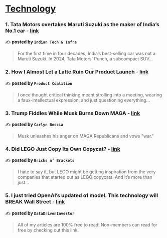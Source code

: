 
<h1><a href=https://medium.com/tag/technology/recommended target="_blank" rel="noopener noreferrer">Technology</a></h1>
<h3>1. Tata Motors overtakes Maruti Suzuki as the maker of India’s No.1 car - <a href="https://medium.com/@indiantechguide/tata-motors-overtakes-maruti-suzuki-as-the-maker-of-indias-no-1-car-63dd87f24f3e" target="_blank" rel="noopener noreferrer">link</a></h3>

✍️ **posted by `Indian Tech & Infra`**

<blockquote>For the first time in four decades, India’s best-selling car was not a Maruti Suzuki. In 2024, Tata Motors' Punch, a subcompact SUV…</blockquote>

<h3>2. How I Almost Let a Latte Ruin Our Product Launch - <a href="https://medium.com/managing-digital-products/how-i-almost-let-a-latte-ruin-our-product-launch-fb65750a0ae4" target="_blank" rel="noopener noreferrer">link</a></h3>

✍️ **posted by `Product Coalition`**

<blockquote>I once thought critical thinking meant strolling into a meeting, wearing a faux-intellectual expression, and just questioning everything…</blockquote>

<h3>3. Trump Fiddles While Musk Burns Down MAGA - <a href="https://medium.com/@carlynbeccia/trump-fiddles-while-musk-burns-down-maga-6183696f73ad" target="_blank" rel="noopener noreferrer">link</a></h3>

✍️ **posted by `Carlyn Beccia`**

<blockquote>Musk unleashes his anger on MAGA Republicans and vows "war."</blockquote>

<h3>4. Did LEGO Just Copy Its Own Copycat? - <a href="https://medium.com/bricksnbrackets/did-lego-just-copy-its-own-copycat-a0e693a3f43b" target="_blank" rel="noopener noreferrer">link</a></h3>

✍️ **posted by `Bricks n’ Brackets`**

<blockquote>I hate to say it, but LEGO might be getting inspiration from the very companies that started out as LEGO copycats. And it’s more than just…</blockquote>

<h3>5. I just tried OpenAI’s updated o1 model. This technology will BREAK Wall Street - <a href="https://medium.com/datadriveninvestor/i-just-tried-openais-updated-o1-model-this-technology-will-break-wall-street-5f99bcdac976" target="_blank" rel="noopener noreferrer">link</a></h3>

✍️ **posted by `DataDrivenInvestor`**

<blockquote>All of my articles are 100% free to read! Non-members can read for free by checking out this link.</blockquote>

